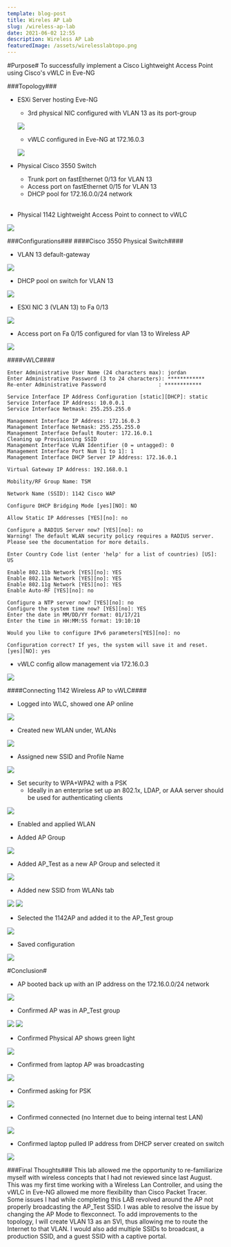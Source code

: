 ```yaml
---
template: blog-post
title: Wireles AP Lab
slug: /wireless-ap-lab
date: 2021-06-02 12:55
description: Wireless AP Lab
featuredImage: /assets/wirelesslabtopo.png
---
```


#Purpose#
To successfully implement a Cisco Lightweight Access Point using Cisco's vWLC in Eve-NG

###Topology###
- ESXi Server hosting Eve-NG
  - 3rd physical NIC configured with VLAN 13 as its port-group  

  ![](/screenshots/wirelesslab/esxinic.png)  
  - vWLC configured in Eve-NG at 172.16.0.3  

  ![](/screenshots/wirelesslab/evetopo.png)  
- Physical Cisco 3550 Switch
  - Trunk port on fastEthernet 0/13 for VLAN 13
  - Access port on fastEthernet 0/15 for VLAN 13
  - DHCP pool for 172.16.0.0/24 network  
  <br>
- Physical 1142 Lightweight Access Point to connect to vWLC  

![](/screenshots/wirelesslab/1142ap.jpg) 

###Configurations###
####Cisco 3550 Physical Switch####
- VLAN 13 default-gateway  

![](/screenshots/wirelesslab/3550defaultgateway.png) 
- DHCP pool on switch for VLAN 13  

![](/screenshots/wirelesslab/3550dhcppool.png)
- ESXI NIC 3 (VLAN 13) to Fa 0/13  

![](/screenshots/wirelesslab/3550trunking.png)  
- Access port on Fa 0/15 configured for vlan 13 to Wireless AP  

![](/screenshots/wirelesslab/3550interface15.png)  

####vWLC####
```
Enter Administrative User Name (24 characters max): jordan
Enter Administrative Password (3 to 24 characters): ************
Re-enter Administrative Password                 : ************

Service Interface IP Address Configuration [static][DHCP]: static
Service Interface IP Address: 10.0.0.1
Service Interface Netmask: 255.255.255.0

Management Interface IP Address: 172.16.0.3
Management Interface Netmask: 255.255.255.0
Management Interface Default Router: 172.16.0.1
Cleaning up Provisioning SSID
Management Interface VLAN Identifier (0 = untagged): 0
Management Interface Port Num [1 to 1]: 1
Management Interface DHCP Server IP Address: 172.16.0.1

Virtual Gateway IP Address: 192.168.0.1

Mobility/RF Group Name: TSM

Network Name (SSID): 1142 Cisco WAP

Configure DHCP Bridging Mode [yes][NO]: NO

Allow Static IP Addresses [YES][no]: no

Configure a RADIUS Server now? [YES][no]: no
Warning! The default WLAN security policy requires a RADIUS server.
Please see the documentation for more details.

Enter Country Code list (enter 'help' for a list of countries) [US]: US

Enable 802.11b Network [YES][no]: YES
Enable 802.11a Network [YES][no]: YES
Enable 802.11g Network [YES][no]: YES
Enable Auto-RF [YES][no]: no

Configure a NTP server now? [YES][no]: no
Configure the system time now? [YES][no]: YES
Enter the date in MM/DD/YY format: 01/17/21
Enter the time in HH:MM:SS format: 19:10:10

Would you like to configure IPv6 parameters[YES][no]: no

Configuration correct? If yes, the system will save it and reset. [yes][NO]: yes
```  
- vWLC config allow management via 172.16.0.3  

![](/screenshots/wirelesslab/vwlcmanagement.png)  

####Connecting 1142 Wireless AP to vWLC####
- Logged into WLC, showed one AP online  

![](/screenshots/wirelesslab/1apup.png) 

- Created new WLAN under, WLANs  

![](/screenshots/wirelesslab/newwlan.png) 

- Assigned new SSID and Profile Name  

![](/screenshots/wirelesslab/newssid.png) 

- Set security to WPA+WPA2 with a PSK
  - Ideally in an enterprise set up an 802.1x, LDAP, or AAA server should be used for authenticating clients  


![](/screenshots/wirelesslab/security.png) 

- Enabled and applied WLAN

-  Added AP Group  

![](/screenshots/wirelesslab/addedgroup.png) 

- Added AP_Test as a new AP Group and selected it 

![](/screenshots/wirelesslab/addedaptest.png) 

- Added new SSID from WLANs tab  

![](/screenshots/wirelesslab/newwlanssid.png) 
![](/screenshots/wirelesslab/newwlanssid2.png) 

- Selected the 1142AP and added it to the AP_Test group  

![](/screenshots/wirelesslab/addtoap.png) 

- Saved configuration

![](/screenshots/wirelesslab/save.png) 

#Conclusion#

- AP booted back up with an IP address on the 172.16.0.0/24 network  

![](/screenshots/wirelesslab/apboot.png)

- Confirmed AP was in AP_Test group

![](/screenshots/wirelesslab/ingroup.png)
![](/screenshots/wirelesslab/ingroup2.png)

- Confirmed Physical AP shows green light  

![](/screenshots/wirelesslab/greenlight.png)  

- Confirmed from laptop AP was broadcasting  

![](/screenshots/wirelesslab/1142broadcast.png)  

- Confirmed asking for PSK  

![](/screenshots/wirelesslab/1142psk.png)  

- Confirmed connected (no Internet due to being internal test LAN)  

![](/screenshots/wirelesslab/1142connected.png)  

- Confirmed laptop pulled IP address from DHCP server created on switch  

![](/screenshots/wirelesslab/1142dhcppool.png)

###Final Thoughts###
This lab allowed me the opportunity to re-familiarize myself with wireless concepts that I had not reviewed since last August. This was my first time working with a Wireless Lan Controller, and using the vWLC in Eve-NG allowed me more flexibility than Cisco Packet Tracer. Some issues I had while completing this LAB revolved around the AP not properly broadcasting the AP_Test SSID. I was able to resolve the issue by changing the AP Mode to flexconnect. To add improvements to the topology, I will create VLAN 13 as an SVI, thus allowing me to route the Internet to that VLAN. I would also add multiple SSIDs to broadcast, a production SSID, and a guest SSID with a captive portal.